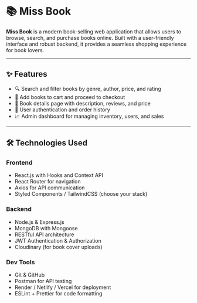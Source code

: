# 📚 Miss Book

**Miss Book** is a modern book-selling web application that allows users to browse, search, and purchase books online. Built with a user-friendly interface and robust backend, it provides a seamless shopping experience for book lovers.

---

## ✨ Features

- 🔍 Search and filter books by genre, author, price, and rating
- 🛒 Add books to cart and proceed to checkout
- 📝 Book details page with description, reviews, and price
- 💬 User authentication and order history
- 📈 Admin dashboard for managing inventory, users, and sales

---

## 🛠️ Technologies Used

### Frontend
- React.js with Hooks and Context API
- React Router for navigation
- Axios for API communication
- Styled Components / TailwindCSS (choose your stack)
  
### Backend
- Node.js & Express.js
- MongoDB with Mongoose
- RESTful API architecture
- JWT Authentication & Authorization
- Cloudinary (for book cover uploads)

### Dev Tools
- Git & GitHub
- Postman for API testing
- Render / Netlify / Vercel for deployment
- ESLint + Prettier for code formatting



